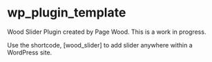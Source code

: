 wp_plugin_template
==================

Wood Slider Plugin created by Page Wood. This is a work in progress.

Use the shortcode, [wood_slider] to add slider anywhere within a WordPress site.
